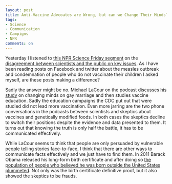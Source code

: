 ```yaml
---
layout: post
title: Anti-Vaccine Advcoates are Wrong, but can we Change Their Minds?
tags: 
- Science
- Communication
- Campigns
- NPR
comments: on
---
```

Yesterday I listened to [this NPR Science Friday segment](https://soundcloud.com/scifri/scientists-and-the-public-disagree-on-key-issues) on the [disagreement between scientists and the public on key issues](http://fivethirtyeight.com/datalab/theres-a-gap-between-what-the-public-thinks-and-what-scientists-know/). As I have been reading posts on Facebook and twitter about the measles outbreak and condemnation of people who do not vaccinate their children I asked myself, are these posts making a difference?

Sadly the answer might be no. Michael LaCour on the podcast discusses [his study](http://www.sciencemag.org/content/346/6215/1366) on changing minds on gay marriage and then studies vaccine education. Sadly the education campaigns the CDC put out that were studied did not lead more vaccination. Even more jarring are the two phone conversations in the podcasts between scientists and skeptics about vaccines and genetically modified foods. In both cases the skeptics decline to switch their positions despite the evidence and data presented to them. It turns out that knowing the truth is only half the battle, it has to be communicated effectively.

While LaCour seems to think that people are only persuaded by vulnerable people telling stories face-to-face, I think that there are other ways to communicate facts effectively and we just have to find them. In 2011 Barack Obama released his long-form birth certificate and after doing so [the population of people who believed he was born outside the United States plummeted](http://talkingpointsmemo.com/dc/birther-population-plummets-following-release-of-obama-s-long-form-birth-certificate). Not only was the birth certificate definitive proof, but it also showed the skeptics to be frauds.